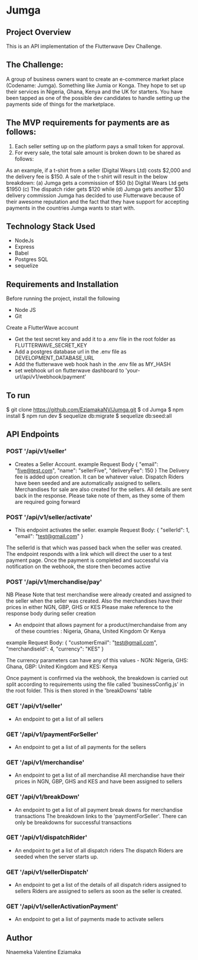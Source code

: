 # Jumga

## Project Overview
This is an API implementation of the Flutterwave Dev Challenge.

## The Challenge:
A group of business owners want to create an e-commerce market place (Codename: Jumga). Something like Jumia or Konga. They hope to set up their services in Nigeria, Ghana, Kenya and the UK for starters. You have been tapped as one of the possible dev candidates to handle setting up the payments side of things for the marketplace.

## The MVP requirements for payments are as follows:
1. Each seller setting up on the platform pays a small token for approval.
2. For every sale, the total sale amount is broken down to be shared as follows:

As an example, if a t-shirt from a seller (Digital Wears Ltd) costs $2,000 and the delivery fee is $150.
A sale of the t-shirt will result in the below breakdown:
(a) Jumga gets a commission of $50
(b) Digital Wears Ltd gets $1950
(c) The dispatch rider gets $120 while
(d) Jumga gets another $30 delivery commission
Jumga has decided to use Flutterwave because of their awesome reputation and the fact that they have support for accepting payments in the countries Jumga wants to start with.


## Technology Stack Used
- NodeJs
- Express
- Babel
- Postgres SQL
- sequelize


## Requirements and Installation
Before running the project, install the following
- Node JS
- Git

Create a FlutterWave account
- Get the test secret key and add it to a .env file in the root folder as FLUTTERWAVE_SECRET_KEY
- Add a postgres database url in the .env file as DEVELOPMENT_DATABASE_URL
- Add the flutterwave web hook hash in the .env file as MY_HASH
- set webhook url on flutterwave dashboard to 'your-url/api/v1/webhook/payment'


## To run
$ git clone https://github.com/EziamakaNV/Jumga.git
$ cd Jumga
$ npm install
$ npm run dev
$ sequelize db:migrate
$ sequelize db:seed:all


## API Endpoints

### POST '/api/v1/seller'
- Creates a Seller Account.
example Request Body {
    "email": "five@test.com",
    "name": "sellerFive",
    "deliveryFee": 150
}
The Delivery fee is added upon creation. It can be whatever value. Dispatch Riders have been seeded and are automatically assigned to sellers. Merchandises for sale are also created for the sellers.
All details are sent back in the response. Please take note of them, as they some of them are required going forward


### POST '/api/v1/seller/activate'
- This endpoint activates the seller.
example Request Body: {
    "sellerId": 1,
    "email": "test@gmail.com"
}

The sellerId is that which was passed back when the seller was created.
The endpoint responds with a link which will direct the user to a test payment page.
Once the payment is completed and successful via notification on the webhook, the store then becomes active


### POST '/api/v1/merchandise/pay'
NB Please Note that test merchandise were already created and assigned to the seller when the seller was created. Also the merchandises have their prices in either NGN, GBP, GHS or KES
Please make reference to the response body during seller creation
- An endpoint that allows payment for a product/merchandaise from any of these countries : Nigeria, Ghana, United Kingdom Or Kenya

example Request Body: {
    "customerEmail": "test@gmail.com",
    "merchandiseId": 4,
    "currency": "KES"
}

The currency parameters can have any of this values - 
NGN: Nigeria, GHS: Ghana, GBP: United Kingdom and KES: Kenya

Once payment is confirmed via the webhook, the breakdown is carried out split according to requirements using the file called 'businessConfig.js' in the root folder. This is then stored in the 'breakDowns' table

### GET '/api/v1/seller'
- An endpoint to get a list of all sellers

### GET '/api/v1/paymentForSeller'
- An endpoint to get a list of all payments for the sellers

### GET '/api/v1/merchandise'
- An endpoint to get a list of all merchandise
All merchandise have their prices in NGN, GBP, GHS and KES and have been assigned to sellers

### GET '/api/v1/breakDown'
- An endpoint to get a list of all payment break downs for merchandise transactions
The breakdown links to the 'paymentForSeller'. There can only be breakdowns for successful transactions

### GET '/api/v1/dispatchRider'
- An endpoint to get a list of all dispatch riders
The dispatch Riders are seeded when the server starts up.

### GET '/api/v1/sellerDispatch'
- An endpoint to get a list of the details of all dispatch riders assigned to sellers
Riders are assigned to sellers as soon as the seller is created.

### GET '/api/v1/sellerActivationPayment'
- An endpoint to get a list of payments made to activate sellers



## Author

Nnaemeka Valentine Eziamaka